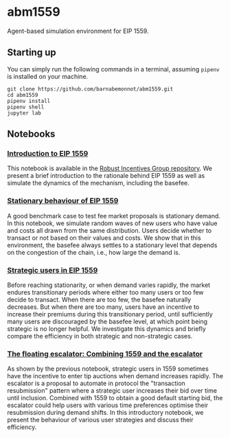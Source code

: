 # abm1559

Agent-based simulation environment for EIP 1559.

## Starting up

You can simply run the following commands in a terminal, assuming `pipenv` is installed on your machine.

```
git clone https://github.com/barnabemonnot/abm1559.git
cd abm1559
pipenv install
pipenv shell
jupyter lab
```

## Notebooks

### [Introduction to EIP 1559](https://github.com/ethereum/rig/blob/master/eip1559/eip1559.ipynb)

This notebook is available in the [Robust Incentives Group repository](https://github.com/ethereum/rig/blob/master/eip1559/eip1559.ipynb). We present a brief introduction to the rationale behind EIP 1559 as well as simulate the dynamics of the mechanism, including the basefee.

### [Stationary behaviour of EIP 1559](https://github.com/barnabemonnot/abm1559/blob/master/notebooks/stationary1559.ipynb)

A good benchmark case to test fee market proposals is stationary demand. In this notebook, we simulate random waves of new users who have value and costs all drawn from the same distribution. Users decide whether to transact or not based on their values and costs. We show that in this environment, the basefee always settles to a stationary level that depends on the congestion of the chain, i.e., how large the demand is.

### [Strategic users in EIP 1559](https://github.com/barnabemonnot/abm1559/blob/master/notebooks/strategicUser.ipynb)

Before reaching stationarity, or when demand varies rapidly, the market endures transitionary periods where either too many users or too few decide to transact. When there are too few, the basefee naturally decreases. But when there are too many, users have an incentive to increase their premiums during this transitionary period, until sufficiently many users are discouraged by the basefee level, at which point being strategic is no longer helpful. We investigate this dynamics and briefly compare the efficiency in both strategic and non-strategic cases.

### [The floating escalator: Combining 1559 and the escalator](https://github.com/barnabemonnot/abm1559/blob/master/notebooks/floatingEscalator.ipynb)

As shown by the previous notebook, strategic users in 1559 sometimes have the incentive to enter tip auctions when demand increases rapidly. The escalator is a proposal to automate in protocol the "transaction resubmission" pattern where a strategic user increases their bid over time until inclusion. Combined with 1559 to obtain a good default starting bid, the escalator could help users with various time preferences optimise their resubmission during demand shifts. In this introductory notebook, we present the behaviour of various user strategies and discuss their efficiency.
